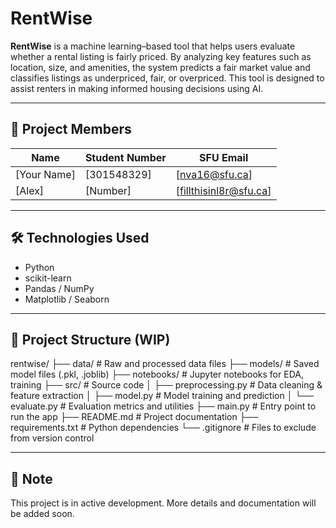 # RentWise

**RentWise** is a machine learning–based tool that helps users evaluate whether a rental listing is fairly priced. By analyzing key features such as location, size, and amenities, the system predicts a fair market value and classifies listings as underpriced, fair, or overpriced. This tool is designed to assist renters in making informed housing decisions using AI.

---

## 👥 Project Members

| Name              | Student Number | SFU Email                |
|-------------------|----------------|--------------------------|
| [Your Name]       | [301548329]   | [nva16@sfu.ca]            |
| [Alex]            | [Number]      | [fillthisinl8r@sfu.ca]    | 

---

## 🛠️ Technologies Used

- Python
- scikit-learn
- Pandas / NumPy
- Matplotlib / Seaborn

---

## 📁 Project Structure (WIP)

rentwise/
├── data/                 # Raw and processed data files
├── models/               # Saved model files (.pkl, .joblib)
├── notebooks/            # Jupyter notebooks for EDA, training
├── src/                  # Source code
│   ├── preprocessing.py  # Data cleaning & feature extraction
│   ├── model.py          # Model training and prediction
│   └── evaluate.py       # Evaluation metrics and utilities
├── main.py               # Entry point to run the app
├── README.md             # Project documentation
├── requirements.txt      # Python dependencies
└── .gitignore            # Files to exclude from version control

---

## 📌 Note

This project is in active development. More details and documentation will be added soon.
